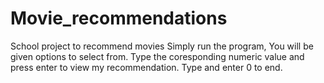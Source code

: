 # Movie_recommendations
School project to recommend movies
Simply run the program, You will be given options to select from. Type the coresponding numeric value and press enter to view my recommendation. Type and enter 0 to end.
